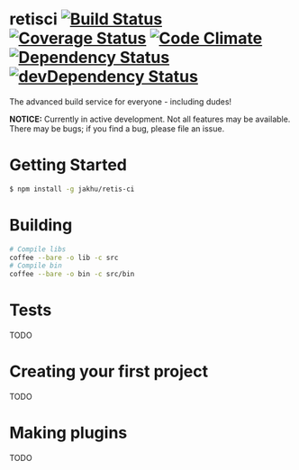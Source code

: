 # retisci [![Build Status](https://travis-ci.org/Gum-Joe/retis.svg?branch=master)](https://travis-ci.org/Gum-Joe/retis) [![Coverage Status](https://coveralls.io/repos/github/Gum-Joe/retis/badge.svg?branch=master)](https://coveralls.io/github/Gum-Joe/retis?branch=master) [![Code Climate](https://codeclimate.com/github/jakhu/Gum-Joe/badges/gpa.svg)](https://codeclimate.com/github/Gum-Joe/retis) [![Dependency Status](https://david-dm.org/Gum-Joe/retis.svg)](https://david-dm.org/Gum-Joe/retis) [![devDependency Status](https://david-dm.org/Gum-Joe/retis/dev-status.svg)](https://david-dm.org/Gum-Joe/retis#info=devDependencies)
The advanced build service for everyone - including dudes!

**NOTICE:** Currently in active development. Not all features may be available. There may be bugs; if you find a bug, please file an issue.

# Getting Started
```bash
$ npm install -g jakhu/retis-ci
```
# Building
```bash
# Compile libs
coffee --bare -o lib -c src
# Compile bin
coffee --bare -o bin -c src/bin
```

# Tests
TODO

# Creating your first project
TODO

# Making plugins
TODO
